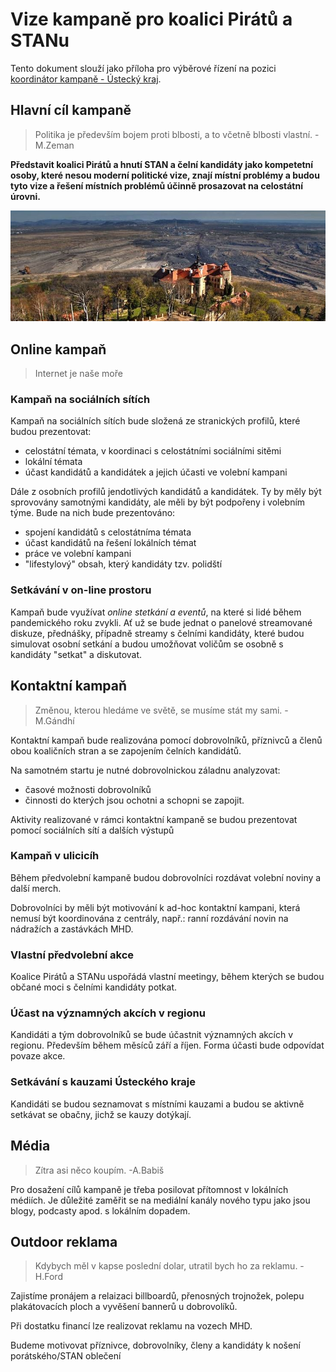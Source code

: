 # Vize kampaně pro koalici Pirátů a STANu

Tento dokument slouží jako příloha pro výběrové řízení na pozici [koordinátor kampaně - Ústecký kraj](https://forum.pirati.cz/viewtopic.php?f=572&t=57049).

## Hlavní cíl kampaně
>Politika je především bojem proti blbosti, a to včetně blbosti vlastní. -M.Zeman

**Představit koalici Pirátů a hnutí STAN a čelní kandidáty jako kompetetní osoby, které nesou moderní politické vize, znají místní problémy a budou tyto vize a řešení místních problémů účinně prosazovat na celostátní úrovni.**


![Zámek Jezeří](jezerizamek.jpg)
## Online kampaň
> Internet je naše moře

### Kampaň na sociálních sítích
Kampaň na sociálních sítích bude složená ze stranických profilů, které budou prezentovat:
  - celostátní témata, v koordinaci s celostátními sociálními sitěmi
  - lokální témata
  - účast kandidátů a kandidátek a jejich účasti ve volební kampani

Dále z osobních profilů jendotlivých kandidátů a kandidátek. Ty by měly být sprovovány samotnými kandidáty, ale měli by být podpořeny i volebním týme. Bude na nich bude prezentováno:
  - spojení kandidátů s celostátníma témata
  - účast kandidátů na řešení lokálních témat
  - práce ve volební kampani
  - "lifestylový" obsah, který kandidáty tzv. polidští

### Setkávání v on-line prostoru

Kampaň bude využívat *online stetkání a eventů*, na které si lidé během pandemického roku zvykli. Ať už se bude jednat o panelové streamované diskuze, přednášky, případně streamy s čelními kandidáty, které budou simulovat osobní setkání a budou umožňovat voličům se osobně s kandidáty "setkat" a diskutovat.


## Kontaktní kampaň
>Změnou, kterou hledáme ve světě, se musíme stát my sami. -M.Gándhí

Kontaktní kampaň bude realizována pomocí dobrovolníků, příznivců a členů obou koaličních stran a se zapojením čelních kandidátů.

Na samotném startu je nutné dobrovolnickou záladnu analyzovat:
 - časové možnosti dobrovolníků
 - činnosti do kterých jsou ochotni a schopni se zapojit.



Aktivity realizované v rámci kontaktní kampaně se budou prezentovat pomocí sociálních sítí a dalších výstupů



### Kampaň v ulicicíh 
Během předvolební kampaně budou dobrovolníci rozdávat volební noviny a další merch.

Dobrovolníci by měli být motivování k ad-hoc kontaktní kampani, která nemusí být koordinována z centrály, např.: ranní rozdávání novin na nádražích a zastávkách MHD.

### Vlastní předvolební akce
Koalice Pirátů a STANu uspořádá vlastní meetingy, během kterých se budou občané moci s čelními kandidáty potkat.


### Účast na významných akcích v regionu
Kandidáti a tým dobrovolníků se bude účastnit významných akcích v regionu. Především během měsíců září a říjen. Forma účasti bude odpovídat povaze akce.

### Setkávání s kauzami Ústeckého kraje
Kandidáti se budou seznamovat s místními kauzami a budou se aktivně setkávat se obačny, jichž se kauzy dotýkají. 


## Média
> Zítra asi něco koupím. -A.Babiš

Pro dosažení cílů kampaně je třeba posilovat přítomnost v lokálních médiích. Je důležité zaměřit se na mediální kanály nového typu jako jsou blogy, podcasty apod. s lokálním dopadem.


## Outdoor reklama
>Kdybych měl v kapse poslední dolar, utratil bych ho za reklamu. -H.Ford


Zajistíme pronájem a relaizaci billboardů, přenosných trojnožek, polepu plakátovacích ploch a vyvěšení bannerů u dobrovolíků.

Při dostatku financí lze realizovat reklamu na vozech MHD.

Budeme motivovat příznivce, dobrovolníky, členy a kandidáty k nošení porátského/STAN oblečení
